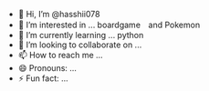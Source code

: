 - 👋 Hi, I’m @hasshii078
- 👀 I’m interested in ... boardgame　and Pokemon
- 🌱 I’m currently learning ... python 
- 💞️ I’m looking to collaborate on ...
- 📫 How to reach me ...
- 😄 Pronouns: ...
- ⚡ Fun fact: ...

<!---
hasshii078/hasshii078 is a ✨ special ✨ repository because its `README.md` (this file) appears on your GitHub profile.
You can click the Preview link to take a look at your changes.
--->
